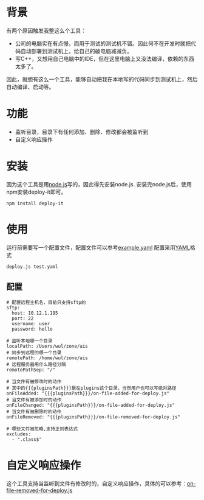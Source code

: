 # 背景
有两个原因触发我整这么个工具：

* 公司的电脑实在有点慢，而用于测试的测试机不错。因此何不在开发时就把代码自动部署到测试机上，给自己的破电脑减减负。
* 写C++，又想用自己电脑中的IDE，但在这里电脑上又没法编译，依赖的东西太多了。
   
因此，就想有这么一个工具，能够自动把我在本地写的代码同步到测试机上，然后自动编译、启动等。

# 功能

* 监听目录，目录下有任何添加、删除、修改都会被监听到
* 自定义响应操作

# 安装
因为这个工具是用[node.js](http://nodejs.org/)写的，因此得先安装node.js.
安装完node.js后，使用npm安装deploy-it即可。

    npm install deploy-it

# 使用
运行前需要写一个配置文件，配置文件可以参考[example.yaml](https://github.com/magicsky/deploy-it/blob/master/example.yaml)
配置采用[YAML](http://www.yaml.org/)格式

    deploy.js test.yaml

## 配置

    # 配置远程主机名，目前只支持sftp的
    sftp:
      host: 10.12.1.195
      port: 22
      username: user
      password: hello
    
    # 监听本地哪一个目录
    localPath: /Users/wul/zone/ais
    # 同步到远程的哪一个目录
    remotePath: /home/wul/zone/ais
    # 远程服务器用什么路径分隔
    remotePathSep: "/"

    # 当文件有被修改时的动作
    # 其中的{{{pluginsPath}}}是在plugins这个目录，当然用户也可以写绝对路径
    onFileAdded: "{{{pluginsPath}}}/on-file-added-for-deploy.js"
    # 当文件有被添加时的动作
    onFileChanged: "{{{pluginsPath}}}/on-file-added-for-deploy.js"
    # 当文件有被删除时的动作
    onFileRemoved: "{{{pluginsPath}}}/on-file-removed-for-deploy.js"
    
    # 哪些文件被忽略,支持正则表达式
    excludes:
      - ".class$"

# 自定义响应操作
这个工具支持当监听到文件有修改时的，自定义响应操作，具体的可以参考：[on-file-removed-for-deploy.js](https://github.com/magicsky/deploy-it/blob/master/plugins/on-file-removed-for-deploy.js)
      
